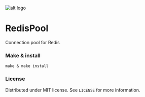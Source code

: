 ![alt logo](http://i.imgur.com/0yz70i0.png?1)
# RedisPool
Connection pool for Redis

### Make & install
```
make & make install
```

### License
Distributed under MIT license. See `LICENSE` for more information.
